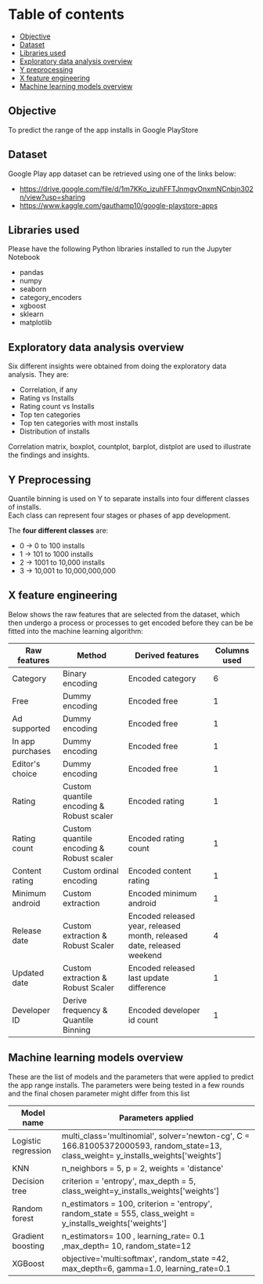 # Table of contents
- [Objective](#objective)
- [Dataset](#dataset)
- [Libraries used](#libraries-used)
- [Exploratory data analysis overview](#exploratory-data-analysis-overview)
- [Y preprocessing](#y-preprocessing)
- [X feature engineering](#x-feature-engineering)
- [Machine learning models overview](#machine-learning-models-overview)

<div id="objective"></div>

## Objective

To predict the range of the app installs in Google PlayStore

<div id="dataset"></div>

## Dataset

Google Play app dataset can be retrieved using one of the links below:
* https://drive.google.com/file/d/1m7KKo_izuhFFTJnmgvOnxmNCnbjn302n/view?usp=sharing
* https://www.kaggle.com/gauthamp10/google-playstore-apps

<div id="libraries-used"></div>

## Libraries used

Please have the following Python libraries installed to run the Jupyter Notebook
* pandas
* numpy
* seaborn
* category_encoders
* xgboost
* sklearn
* matplotlib

<div id="exploratory-data-analysis-overview"></div>

## Exploratory data analysis overview

Six different insights were obtained from doing the exploratory data analysis. They are:
* Correlation, if any
* Rating vs Installs
* Rating count vs Installs
* Top ten categories
* Top ten categories with most installs
* Distribution of installs

Correlation matrix, boxplot, countplot, barplot, distplot are used to illustrate the findings and insights.

<div id="y-preprocessing"></div>

## Y Preprocessing

Quantile binning is used on Y to separate installs into four different classes of installs.  
Each class can represent four stages or phases of app development.

The **four different classes** are:
* 0 -> 0 to 100 installs
* 1 -> 101 to 1000 installs
* 2 -> 1001 to 10,000 installs
* 3 -> 10,001 to 10,000,000,000

<div id="x-feature-engineering"></div>

## X feature engineering

Below shows the raw features that are selected from the dataset, which then undergo a process or processes to get encoded before they can be be fitted into the machine learning algorithm:

Raw features | Method | Derived features | Columns used
-------------|--------|------------------|-------------
Category | Binary encoding | Encoded category | 6
Free | Dummy encoding | Encoded free | 1
Ad supported | Dummy encoding | Encoded free | 1
In app purchases | Dummy encoding | Encoded free | 1
Editor's choice | Dummy encoding | Encoded free | 1
Rating | Custom quantile encoding & Robust scaler | Encoded rating | 1
Rating count | Custom quantile encoding & Robust scaler | Encoded rating count | 1
Content rating | Custom ordinal encoding | Encoded content rating | 1
Minimum android | Custom extraction | Encoded minimum android | 1
Release date | Custom extraction & Robust Scaler| Encoded released year, released month, released date, released weekend | 4
Updated date | Custom extraction & Robust Scaler | Encoded released last update difference | 1
Developer ID | Derive frequency & Quantile Binning | Encoded developer id count | 1

<div id="machine-learning-models-overview"></div>

## Machine learning models overview

These are the list of models and the parameters that were applied to predict the app range installs.
The parameters were being tested in a few rounds and the final chosen parameter might differ from this list

Model name | Parameters applied
-----------|-------------------
Logistic regression | multi_class='multinomial', solver='newton-cg', C = 166.81005372000593, random_state=13, class_weight= y_installs_weights['weights']
KNN | n_neighbors = 5, p = 2, weights = 'distance'
Decision tree | criterion = 'entropy', max_depth = 5, class_weight=y_installs_weights['weights']
Random forest | n_estimators = 100, criterion = 'entropy', random_state = 555, class_weight = y_installs_weights['weights']
Gradient boosting | n_estimators= 100 , learning_rate= 0.1 ,max_depth= 10, random_state=12
XGBoost | objective='multi:softmax', random_state =42, max_depth=6, gamma=1.0, learning_rate=0.1

